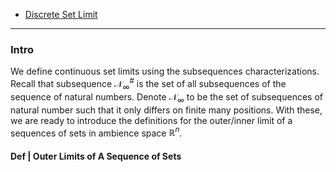 - [Discrete Set Limit](Discrete%20Set%20Limit.md)

---
### **Intro**

We define continuous set limits using the subsequences characterizations. 
Recall that subsequence $\mathcal N_\infty^\#$ is the set of all subsequences of the sequence of natural numbers. 
Denote $\mathcal N_\infty$ to be the set of subsequences of natural number such that it only differs on finite many positions. 
With these, we are ready to introduce the definitions for the outer/inner limit of a sequences of sets in ambience space $\mathbb R^n$. 

#### **Def | Outer Limits of A Sequence of Sets**
> 

